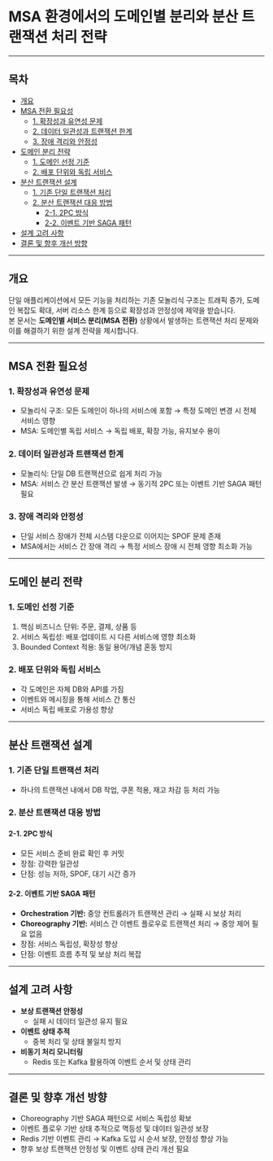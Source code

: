 # MSA 환경에서의 도메인별 분리와 분산 트랜잭션 처리 전략

---

## 목차

- [개요](#개요)
- [MSA 전환 필요성](#msa-전환-필요성)
    - [1. 확장성과 유연성 문제](#1-확장성과-유연성-문제)
    - [2. 데이터 일관성과 트랜잭션 한계](#2-데이터-일관성과-트랜잭션-한계)
    - [3. 장애 격리와 안정성](#3-장애-격리와-안정성)
- [도메인 분리 전략](#도메인-분리-전략)
    - [1. 도메인 선정 기준](#1-도메인-선정-기준)
    - [2. 배포 단위와 독립 서비스](#2-배포-단위와-독립-서비스)
- [분산 트랜잭션 설계](#분산-트랜잭션-설계)
    - [1. 기존 단일 트랜잭션 처리](#1-기존-단일-트랜잭션-처리)
    - [2. 분산 트랜잭션 대응 방법](#2-분산-트랜잭션-대응-방법)
        - [2-1. 2PC 방식](#2-1-2pc-방식)
        - [2-2. 이벤트 기반 SAGA 패턴](#2-2-이벤트-기반-saga-패턴)
- [설계 고려 사항](#설계-고려-사항)
- [결론 및 향후 개선 방향](#결론-및-향후-개선-방향)

---

## 개요

단일 애플리케이션에서 모든 기능을 처리하는 기존 모놀리식 구조는 트래픽 증가, 도메인 복잡도 확대, 서버 리소스 한계 등으로 확장성과 안정성에 제약을 받습니다.  
본 문서는 **도메인별 서비스 분리(MSA 전환)** 상황에서 발생하는 트랜잭션 처리 문제와 이를 해결하기 위한 설계 전략을 제시합니다.

---

## MSA 전환 필요성

### 1. 확장성과 유연성 문제

- 모놀리식 구조: 모든 도메인이 하나의 서비스에 포함 → 특정 도메인 변경 시 전체 서비스 영향
- MSA: 도메인별 독립 서비스 → 독립 배포, 확장 가능, 유지보수 용이

### 2. 데이터 일관성과 트랜잭션 한계

- 모놀리식: 단일 DB 트랜잭션으로 쉽게 처리 가능
- MSA: 서비스 간 분산 트랜잭션 발생 → 동기적 2PC 또는 이벤트 기반 SAGA 패턴 필요

### 3. 장애 격리와 안정성

- 단일 서비스 장애가 전체 시스템 다운으로 이어지는 SPOF 문제 존재
- MSA에서는 서비스 간 장애 격리 → 특정 서비스 장애 시 전체 영향 최소화 가능

---

## 도메인 분리 전략

### 1. 도메인 선정 기준

1. 핵심 비즈니스 단위: 주문, 결제, 상품 등
2. 서비스 독립성: 배포·업데이트 시 다른 서비스에 영향 최소화
3. Bounded Context 적용: 동일 용어/개념 혼동 방지

### 2. 배포 단위와 독립 서비스

- 각 도메인은 자체 DB와 API를 가짐
- 이벤트와 메시징을 통해 서비스 간 통신
- 서비스 독립 배포로 가용성 향상

---

## 분산 트랜잭션 설계

### 1. 기존 단일 트랜잭션 처리

- 하나의 트랜잭션 내에서 DB 작업, 쿠폰 적용, 재고 차감 등 처리 가능

### 2. 분산 트랜잭션 대응 방법

#### 2-1. 2PC 방식

- 모든 서비스 준비 완료 확인 후 커밋
- 장점: 강력한 일관성
- 단점: 성능 저하, SPOF, 대기 시간 증가

#### 2-2. 이벤트 기반 SAGA 패턴

- **Orchestration 기반:** 중앙 컨트롤러가 트랜잭션 관리 → 실패 시 보상 처리
- **Choreography 기반:** 서비스 간 이벤트 플로우로 트랜잭션 처리 → 중앙 제어 필요 없음
- 장점: 서비스 독립성, 확장성 향상
- 단점: 이벤트 흐름 추적 및 보상 처리 복잡

---

## 설계 고려 사항

- **보상 트랜잭션 안정성**
    - 실패 시 데이터 일관성 유지 필요
- **이벤트 상태 추적**
    - 중복 처리 및 상태 불일치 방지
- **비동기 처리 모니터링**
    - Redis 또는 Kafka 활용하여 이벤트 순서 및 상태 관리

---

## 결론 및 향후 개선 방향

- Choreography 기반 SAGA 패턴으로 서비스 독립성 확보
- 이벤트 플로우 기반 상태 추적으로 멱등성 및 데이터 일관성 보장
- Redis 기반 이벤트 관리 → Kafka 도입 시 순서 보장, 안정성 향상 가능
- 향후 보상 트랜잭션 안정성 및 이벤트 상태 관리 개선 필요